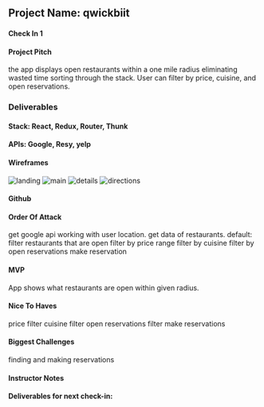 ## Project Name: qwickbiit

#### Check In 1

#### Project Pitch
the app displays open restaurants within a one mile radius eliminating wasted time sorting through the stack. User can filter by price, cuisine, and open reservations. 

### Deliverables

#### Stack: React, Redux, Router, Thunk

#### APIs: Google, Resy, yelp

#### Wireframes

![landing](./landing.png)
![main](./main.png)
![details](./details.png)
![directions](./directions.png)

#### Github

#### Order Of Attack
get google api working with user location.
get data of restaurants.
default: filter restaurants that are open
filter by price range
filter by cuisine
filter by open reservations
make reservation

#### MVP
App shows what restaurants are open within given radius.

#### Nice To Haves
price filter
cuisine filter
open reservations filter
make reservations

#### Biggest Challenges
finding and making reservations

#### Instructor Notes

#### Deliverables for next check-in:

